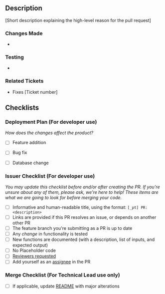 ## Description
[Short description explaining the high-level reason for the pull request]

### Changes Made
-

### Testing
-

### Related Tickets
- Fixes [Ticket number]

## Checklists
### Deployment Plan (For developer use)

_How does the changes affect the product?_
- [ ] Feature addition
- [ ] Bug fix
- [ ] Database change


### Issuer Checklist (For developer use)

_You may update this checklist before and/or after creating the PR. If you're unsure about any of them, please ask, we're here to help! These items are what we are going to look for before merging your code._

- [ ] Informative and human-readable title, using the format: `[_pt] PR: <description>`
- [ ] Links are provided if this PR resolves an issue, or depends on another other PR
- [ ] The feature branch you're submitting as a PR is up to date
- [ ] Any _change_ in functionality is tested
- [ ] New functions are documented (with a description, list of inputs, and expected output)
- [ ] No Placeholder code
- [ ] [Reviewers requested](https://help.github.com/articles/requesting-a-pull-request-review/)
- [ ] Add yourself as an [assignee](https://docs.github.com/en/issues/tracking-your-work-with-issues/assigning-issues-and-pull-requests-to-other-github-users) in the PR

### Merge Checklist (For Technical Lead use only)

- [ ] If applicable, update [README](/README.md) with major alterations
